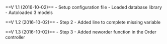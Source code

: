 ==V 1.1 (2016-10-02)==
    - Setup configuration file
        - Loaded database library
        - Autoloaded 3 models

==V 1.2 (2016-10-02)==
    - Step 2
        - Added line to complete missing variable
        
==V 1.3 (2016-10-02)==
    - Step 3
        - Added neworder function in the Order controller